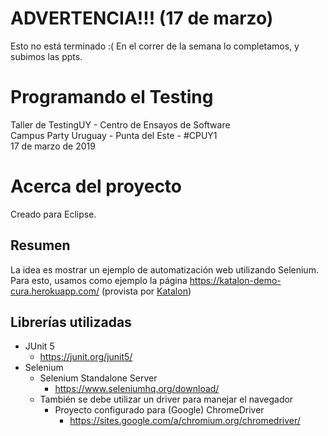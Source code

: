 # ADVERTENCIA!!! (17 de marzo)
Esto no está terminado :( 
En el correr de la semana lo completamos, y subimos las ppts.

# Programando el Testing
Taller de TestingUY - Centro de Ensayos de Software \
Campus Party Uruguay - Punta del Este - #CPUY1 \
17 de marzo de 2019

# Acerca del proyecto
Creado para Eclipse.

## Resumen
La idea es mostrar un ejemplo de automatización web utilizando Selenium. Para esto, usamos como ejemplo la página https://katalon-demo-cura.herokuapp.com/ (provista por [Katalon](https://www.katalon.com/))

## Librerías utilizadas
- JUnit 5
  - https://junit.org/junit5/ 
- Selenium 
  - Selenium Standalone Server
    - https://www.seleniumhq.org/download/
  - También se debe utilizar un driver para manejar el navegador
    - Proyecto configurado para (Google) ChromeDriver
      - https://sites.google.com/a/chromium.org/chromedriver/
